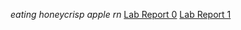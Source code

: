 *eating honeycrisp apple rn*
[Lab Report 0](https://github.com/sylvanabrooke/cse15l-lab-reports/blob/main/lab-report-1-week-0.md)
[Lab Report 1](lab-report-week1.md)
